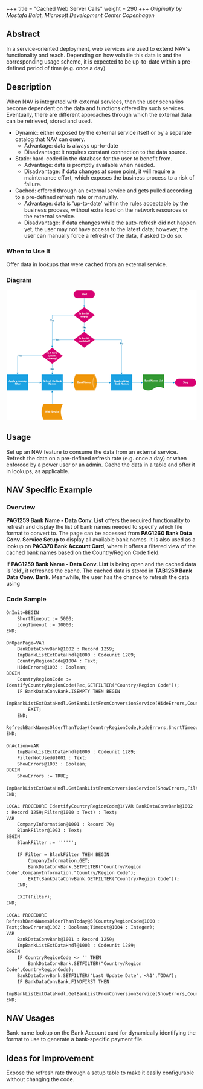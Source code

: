 +++
title = "Cached Web Server Calls"
weight = 290
+++
_Originally by Mostafa Balat, Microsoft Development Center Copenhagen_

## Abstract

In a service-oriented deployment, web services are used to extend NAV's functionality and reach. Depending on how volatile this data is and the corresponding usage scheme, it is expected to be up-to-date within a pre-defined period of time (e.g. once a day).

## Description

When NAV is integrated with external services, then the user scenarios become dependent on the data and functions offered by such services. Eventually, there are different approaches through which the external data can be retrieved, stored and used.

* Dynamic: either exposed by the external service itself or by a separate catalog that NAV can query.
  * Advantage: data is always up-to-date
  * Disadvantage: it requires constant connection to the data source.
* Static: hard-coded in the database for the user to benefit from.
  * Advantage: data is promptly available when needed.
  * Disadvantage: if data changes at some point, it will require a maintenance effort, which exposes the business process to a risk of failure.
* Cached: offered through an external service and gets pulled according to a pre-defined refresh rate or manually.
  * Advantage: data is 'up-to-date' within the rules acceptable by the business process, without extra load on the network resources or the external service.
  * Disadvantage: if data changes while the auto-refresh did not happen yet, the user may not have access to the latest data; however, the user can manually force a refresh of the data, if asked to do so.

### When to Use It

Offer data in lookups that were cached from an external service.

### Diagram

[![ ][image0]][anchor0]

## Usage

Set up an NAV feature to consume the data from an external service. Refresh the data on a pre-defined refresh rate (e.g. once a day) or when enforced by a power user or an admin. Cache the data in a table and offer it in lookups, as applicable.

## NAV Specific Example

### Overview

**PAG1259 Bank Name - Data Conv. List** offers the required functionality to refresh and display the list of bank names needed to specify which file format to convert to. The page can be accessed from **PAG1260 Bank Data Conv. Service Setup** to display all available bank names. It is also used as a lookup on **PAG370 Bank Account Card**, where it offers a filtered view of the cached bank names based on the Country/Region Code field.

If **PAG1259 Bank Name - Data Conv. List** is being open and the cached data is 'old', it refreshes the cache. The cached data is stored in **TAB1259 Bank Data Conv. Bank**. Meanwhile, the user has the chance to refresh the data using

### Code Sample

```AL
OnInit=BEGIN
    ShortTimeout := 5000;
    LongTimeout := 30000;
END;

OnOpenPage=VAR
    BankDataConvBank@1002 : Record 1259;
    ImpBankListExtDataHndl@1000 : Codeunit 1289;
    CountryRegionCode@1004 : Text;
    HideErrors@1003 : Boolean;
BEGIN
    CountryRegionCode := IdentifyCountryRegionCode(Rec,GETFILTER("Country/Region Code"));
    IF BankDataConvBank.ISEMPTY THEN BEGIN
        ImpBankListExtDataHndl.GetBankListFromConversionService(HideErrors,CountryRegionCode,ShortTimeout);
        EXIT;
    END;
    RefreshBankNamesOlderThanToday(CountryRegionCode,HideErrors,ShortTimeout);
END;

OnAction=VAR
    ImpBankListExtDataHndl@1000 : Codeunit 1289;
    FilterNotUsed@1001 : Text;
    ShowErrors@1003 : Boolean;
BEGIN
    ShowErrors := TRUE;
    ImpBankListExtDataHndl.GetBankListFromConversionService(ShowErrors,FilterNotUsed,LongTimeout);
END;

LOCAL PROCEDURE IdentifyCountryRegionCode@1(VAR BankDataConvBank@1002 : Record 1259;Filter@1000 : Text) : Text;
VAR
    CompanyInformation@1001 : Record 79;
    BlankFilter@1003 : Text;
BEGIN
    BlankFilter := '''''';

    IF Filter = BlankFilter THEN BEGIN
        CompanyInformation.GET;
        BankDataConvBank.SETFILTER("Country/Region Code",CompanyInformation."Country/Region Code");
        EXIT(BankDataConvBank.GETFILTER("Country/Region Code"));
    END;

    EXIT(Filter);
END;

LOCAL PROCEDURE RefreshBankNamesOlderThanToday@5(CountryRegionCode@1000 : Text;ShowErrors@1002 : Boolean;Timeout@1004 : Integer);
VAR
    BankDataConvBank@1001 : Record 1259;
    ImpBankListExtDataHndl@1003 : Codeunit 1289;
BEGIN
    IF CountryRegionCode <> '' THEN
        BankDataConvBank.SETFILTER("Country/Region Code",CountryRegionCode);
    BankDataConvBank.SETFILTER("Last Update Date",'<%1',TODAY);
    IF BankDataConvBank.FINDFIRST THEN
        ImpBankListExtDataHndl.GetBankListFromConversionService(ShowErrors,CountryRegionCode,Timeout);
END;
```

## NAV Usages

Bank name lookup on the Bank Account card for dynamically identifying the format to use to generate a bank-specific payment file.

## Ideas for Improvement

Expose the refresh rate through a setup table to make it easily configurable without changing the code.



[anchor0]: Cached_5F00_Web_5F00_Service_5F00_Calls_5F00_Diagram.png


[image0]: Cached_5F00_Web_5F00_Service_5F00_Calls_5F00_Diagram.png
